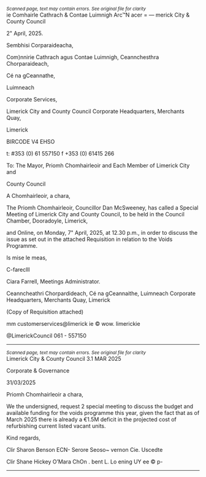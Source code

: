 *<small>Scanned page, text may contain errors. See original file for clarity</small>*  
ie Comhairle Cathrach
& Contae Luimnigh
Arc™N acer
= — merick City
& County Council

2" April, 2025.

Sembhisi Corparaideacha,

Com)nnirie Cathrach agus Contae Luimnigh,
Ceannchesthra Chorparaideach,

Cé na gCeannathe,

Luimneach

Corporate Services,

Limerick City and County Council
Corporate Headquarters,
Merchants Quay,

Limerick

BIRCODE V4 EHSO

t: #353 (0) 61 557150
f +353 (0) 61415 266

To: The Mayor, Priomh Chomhairleoir and Each Member of Limerick City and

County Council

A Chomhairleoir, a chara,

The Priomh Chomhairleoir, Councillor Dan McSweeney, has called a Special Meeting of
Limerick City and County Council, to be held in the Council Chamber, Dooradoyle, Limerick,

and Online, on Monday, 7" April, 2025, at 12.30 p.m., in order to discuss the issue as set out
in the attached Requisition in relation to the Voids Programme.

Is mise le meas,

C-fareclll

Ciara Farrell,
Meetings Administrator.

Ceanncheathri Chorpardideach, Cé na gCeannaithe, Luimneach
Corporate Headquarters, Merchants Quay, Limerick

(Copy of Requisition attached)

mm customerservices@limerick ie
© wow. limerickie

@LimerickCouncil
061 - 557150

---
*<small>Scanned page, text may contain errors. See original file for clarity</small>*  
Limerick City & County Council
3.1 MAR 2025

Corporate & Governance

31/03/2025

Priomh Chomhairleoir a chara,

We the undersigned, request 2 special meeting to discuss the budget and available funding for the
voids programme this year, given the fact that as of March 2025 there is already a €1.5M deficit in
the projected cost of refurbishing current listed vacant units.

Kind regards,

Clir Sharon Benson ECN- Serore Seoso~
vernon Cie. Uscedte

Clir Shane Hickey O’Mara ChOn . bent L. Lo
ening UY ee © p-

---
